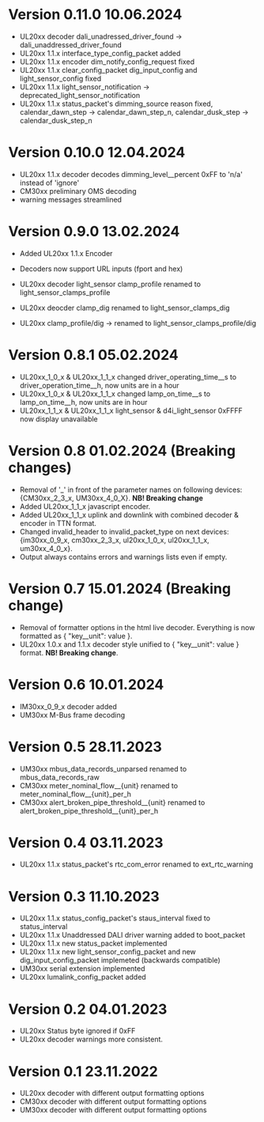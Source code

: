 # Version 0.11.0 10.06.2024  
  - UL20xx decoder dali_unadressed_driver_found -> dali_unaddressed_driver_found
  - UL20xx 1.1.x interface_type_config_packet added
  - UL20xx 1.1.x encoder dim_notify_config_request fixed
  - UL20xx 1.1.x clear_config_packet dig_input_config and light_sensor_config fixed
  - UL20xx 1.1.x light_sensor_notification -> deprecated_light_sensor_notification
  - UL20xx 1.1.x status_packet's dimming_source reason fixed, calendar_dawn_step -> calendar_dawn_step_n, calendar_dusk_step -> calendar_dusk_step_n

# Version 0.10.0 12.04.2024
  - UL20xx 1.1.x decoder decodes dimming_level__percent 0xFF to 'n/a' instead of 'ignore'
  - CM30xx preliminary OMS decoding
  - warning messages streamlined

# Version 0.9.0 13.02.2024
  - Added UL20xx 1.1.x Encoder
  - Decoders now support URL inputs (fport and hex)
  - UL20xx decoder light_sensor clamp_profile renamed to light_sensor_clamps_profile
  - UL20xx deocder clamp_dig renamed to light_sensor_clamps_dig
  
  - UL20xx clamp_profile/dig -> renamed to light_sensor_clamps_profile/dig

# Version 0.8.1 05.02.2024
  - UL20xx_1_0_x & UL20xx_1_1_x changed driver_operating_time__s to driver_operation_time__h, now units are in a hour
  - UL20xx_1_0_x & UL20xx_1_1_x changed lamp_on_time__s to lamp_on_time__h, now units are in hour
  - UL20xx_1_1_x & UL20xx_1_1_x light_sensor & d4i_light_sensor 0xFFFF now display unavailable

# Version 0.8 01.02.2024 (Breaking changes)
  - Removal of '_' in front of the parameter names on following devices: {CM30xx_2_3_x, UM30xx_4_0_X}. __NB! Breaking change__
  - Added UL20xx_1_1_x javascript encoder.
  - Added UL20xx_1_1_x uplink and downlink with combined decoder & encoder in TTN format.
  - Changed invalid_header to invalid_packet_type on next devices: {im30xx_0_9_x, cm30xx_2_3_x, ul20xx_1_0_x, ul20xx_1_1_x, um30xx_4_0_x}.
  - Output always contains errors and warnings lists even if empty.

# Version 0.7 15.01.2024 (Breaking change)
  - Removal of formatter options in the html live decoder. Everything is now formatted as { "key__unit": value }.
  - UL20xx 1.0.x and 1.1.x decoder style unified to { "key__unit": value } format. __NB! Breaking change__.

# Version 0.6 10.01.2024
  - IM30xx_0_9_x decoder added
  - UM30xx M-Bus frame decoding

# Version 0.5 28.11.2023
  - UM30xx mbus_data_records_unparsed renamed to mbus_data_records_raw
  - CM30xx meter_nominal_flow__{unit} renamed to meter_nominal_flow__{unit}_per_h
  - CM30xx alert_broken_pipe_threshold__{unit} renamed to alert_broken_pipe_threshold__{unit}_per_h

# Version 0.4 03.11.2023
  - UL20xx 1.1.x status_packet's rtc_com_error renamed to ext_rtc_warning

# Version 0.3 11.10.2023
  - UL20xx 1.1.x status_config_packet's staus_interval fixed to status_interval
  - UL20xx 1.1.x Unaddressed DALI driver warning added to boot_packet
  - UL20xx 1.1.x new status_packet implemented
  - UL20xx 1.1.x new light_sensor_config_packet and new dig_input_config_packet implemeted (backwards compatible)
  - UM30xx serial extension implemented
  - UL20xx lumalink_config_packet added

# Version 0.2 04.01.2023
  - UL20xx Status byte ignored if 0xFF
  - UL20xx decoder warnings more consistent.

# Version 0.1 23.11.2022
  - UL20xx decoder with different output formatting options
  - CM30xx decoder with different output formatting options
  - UM30xx decoder with different output formatting options
